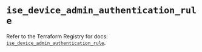 # `ise_device_admin_authentication_rule`

Refer to the Terraform Registry for docs: [`ise_device_admin_authentication_rule`](https://registry.terraform.io/providers/ciscodevnet/ise/0.2.11/docs/resources/device_admin_authentication_rule).
